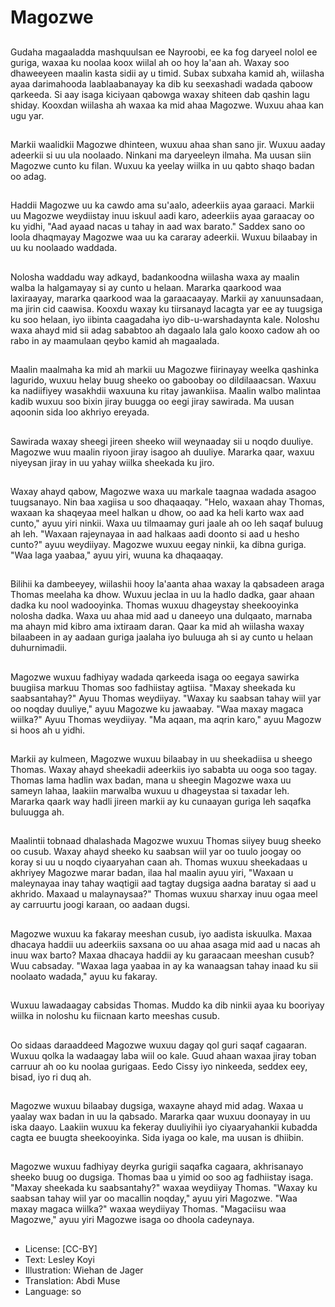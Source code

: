 # Magozwe

##
Gudaha magaaladda mashquulsan ee Nayroobi, ee ka fog daryeel nolol ee guriga, waxaa ku noolaa koox wiilal ah oo hoy la'aan ah. Waxay soo dhaweeyeen maalin kasta sidii ay u timid. Subax subxaha kamid ah, wiilasha ayaa darimahooda laablaabanayay ka dib ku seexashadi wadada qaboow qarkeeda. Si aay isaga kiciyaan qabowga waxay shiteen dab qashin lagu shiday. Kooxdan wiilasha ah waxaa ka mid ahaa Magozwe. Wuxuu ahaa kan ugu yar.

##
Markii waalidkii Magozwe dhinteen, wuxuu ahaa shan sano jir. Wuxuu aaday adeerkii si uu ula noolaado. Ninkani ma daryeeleyn ilmaha. Ma uusan siin Magozwe cunto ku filan. Wuxuu ka yeelay wiilka in uu qabto shaqo badan oo adag.

##
Haddii Magozwe uu ka cawdo ama su'aalo, adeerkiis ayaa garaaci. Markii uu Magozwe weydiistay inuu iskuul aadi karo, adeerkiis ayaa garaacay oo ku yidhi, "Aad ayaad nacas u tahay in aad wax barato." Saddex sano oo loola dhaqmayay Magozwe waa uu ka cararay adeerkii. Wuxuu bilaabay in uu ku noolaado waddada.

##
Nolosha waddadu way adkayd, badankoodna wiilasha waxa ay maalin walba la halgamayay si ay cunto u helaan. Mararka qaarkood waa laxiraayay, mararka qaarkood waa la garaacaayay. Markii ay xanuunsadaan, ma jirin cid caawisa. Kooxdu waxay ku tiirsanayd lacagta yar ee ay tuugsiga ku soo helaan, iyo iibinta caagadaha iyo dib-u-warshadaynta kale. Noloshu waxa ahayd mid sii adag sababtoo ah dagaalo lala galo kooxo cadow ah oo rabo in ay maamulaan qeybo kamid ah magaalada.

##
Maalin maalmaha ka mid ah markii uu Magozwe fiirinayay weelka qashinka lagurido, wuxuu helay buug sheeko oo gaboobay oo dildilaaacsan. Waxuu ka nadiifiyey wasakhdii waxuuna ku ritay jawankiisa. Maalin walbo malintaa kadib wuxuu soo bixin jiray buugga oo eegi jiray sawirada. Ma uusan aqoonin sida loo akhriyo ereyada.

##
Sawirada waxay sheegi jireen sheeko wiil weynaaday sii u noqdo duuliye. Magozwe wuu maalin riyoon jiray isagoo ah duuliye. Mararka qaar, waxuu niyeysan jiray in uu yahay wiilka sheekada ku jiro.

##
Waxay ahayd qabow, Magozwe waxa uu markale taagnaa wadada asagoo tuugsanayo. Nin baa xagiisa u soo dhaqaaqay. "Helo, waxaan ahay Thomas, waxaan ka shaqeyaa meel halkan u dhow, oo aad ka heli karto wax aad cunto," ayuu yiri ninkii. Waxa uu tilmaamay guri jaale ah oo leh saqaf buluug ah leh. "Waxaan rajeynayaa in aad halkaas aadi doonto si aad u hesho cunto?" ayuu weydiiyay. Magozwe wuxuu eegay ninkii, ka dibna guriga. "Waa laga yaabaa," ayuu yiri, wuuna ka dhaqaaqay.

##
Bilihii ka dambeeyey, wiilashii hooy la'aanta ahaa waxay la qabsadeen araga Thomas meelaha ka dhow. Wuxuu jeclaa in uu la hadlo dadka, gaar ahaan dadka ku nool wadooyinka. Thomas wuxuu dhageystay sheekooyinka nolosha dadka. Waxa uu ahaa mid aad u daneeyo una dulqaato, marnaba ma ahayn mid kibro ama ixtiraam daran. Qaar ka mid ah wiilasha waxay bilaabeen in ay aadaan guriga jaalaha iyo buluuga ah si ay cunto u helaan duhurnimadii.

##
Magozwe wuxuu fadhiyay wadada qarkeeda isaga oo eegaya sawirka buugiisa markuu Thomas soo fadhiistay agtiisa. "Maxay sheekada ku saabsantahay?" Ayuu Thomas weydiiyay. "Waxay ku saabsan tahay wiil yar oo noqday duuliye," ayuu Magozwe ku jawaabay. "Waa maxay magaca wiilka?" Ayuu Thomas weydiiyay. "Ma aqaan, ma aqrin karo," ayuu Magozw si hoos ah u yidhi.

##
Markii ay kulmeen, Magozwe wuxuu bilaabay in uu sheekadiisa u sheego Thomas. Waxay ahayd sheekadii adeerkiis iyo sababta uu ooga soo tagay. Thomas lama hadlin wax badan, mana u sheegin Magozwe waxa uu sameyn lahaa, laakiin marwalba wuxuu u dhageystaa si taxadar leh. Mararka qaark way hadli jireen markii ay ku cunaayan guriga leh saqafka buluugga ah.

##
Maalintii tobnaad dhalashada Magozwe wuxuu Thomas siiyey buug sheeko oo cusub. Waxay ahayd sheeko ku saabsan wiil yar oo tuulo joogay oo koray si uu u noqdo ciyaaryahan caan ah. Thomas wuxuu sheekadaas u akhriyey Magozwe marar badan, ilaa hal maalin ayuu yiri, "Waxaan u maleynayaa inay tahay waqtigii aad tagtay dugsiga aadna baratay si aad u akhrido. Maxaad u malaynaysaa?" Thomas wuxuu sharxay inuu ogaa meel ay carruurtu joogi karaan, oo aadaan dugsi.

##
Magozwe wuxuu ka fakaray meeshan cusub, iyo aadista iskuulka. Maxaa dhacaya haddii uu adeerkiis saxsana oo uu ahaa asaga mid aad u nacas ah inuu wax barto? Maxaa dhacaya haddii ay ku garaacaan meeshan cusub? Wuu cabsaday. "Waxaa laga yaabaa in ay ka wanaagsan tahay inaad ku sii noolaato wadada," ayuu ku fakaray.

##
Wuxuu lawadaagay cabsidas Thomas. Muddo ka dib ninkii ayaa ku booriyay wiilka in noloshu ku fiicnaan karto meeshas cusub.

##
Oo sidaas daraaddeed Magozwe wuxuu dagay qol guri saqaf cagaaran. Wuxuu qolka la wadaagay laba wiil oo kale. Guud ahaan waxaa jiray toban carruur ah oo ku noolaa gurigaas. Eedo Cissy iyo ninkeeda, seddex eey, bisad, iyo ri duq ah.

##
Magozwe wuxuu bilaabay dugsiga, waxayne ahayd mid adag. Waxaa u yaalay wax badan in uu la qabsado. Mararka qaar wuxuu doonayay in uu iska daayo. Laakiin wuxuu ka fekeray duuliyihii iyo ciyaaryahankii kubadda cagta ee buugta sheekooyinka. Sida iyaga oo kale, ma uusan is dhiibin.

##
Magozwe wuxuu fadhiyay deyrka gurigii saqafka cagaara, akhrisanayo sheeko buug oo dugsiga. Thomas baa u yimid oo soo ag fadhiistay isaga. "Maxay sheekada ku saabsantahy?" waxaa weydiiyay Thomas. "Waxay ku saabsan tahay wiil yar oo macallin noqday," ayuu yiri Magozwe. "Waa maxay magaca wiilka?" waxaa weydiiyay Thomas. "Magaciisu waa Magozwe," ayuu yiri Magozwe isaga oo dhoola cadeynaya.

##
* License: [CC-BY]
* Text: Lesley Koyi
* Illustration: Wiehan de Jager
* Translation: Abdi Muse
* Language: so
